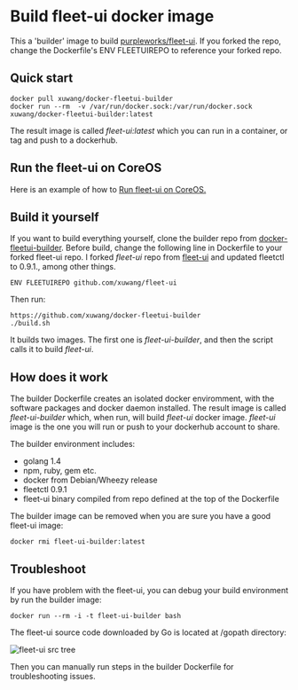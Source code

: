 # Build fleet-ui docker image

This a 'builder' image to build [purpleworks/fleet-ui](https://github.com/purpleworks/fleet-ui.git). If you forked the repo, change the Dockerfile's ENV FLEETUIREPO to reference your forked repo.
 
## Quick start

	docker pull xuwang/docker-fleetui-builder
	docker run --rm  -v /var/run/docker.sock:/var/run/docker.sock xuwang/docker-fleetui-builder:latest 

  The result image is called _fleet-ui:latest_ which you can run in a container, or tag and push to a dockerhub.

## Run the fleet-ui on CoreOS

Here is an example of how to [Run fleet-ui on CoreOS.](https://github.com/xuwang/coreos-docker-dev/blob/master/README-fleet-ui.md)

## Build it yourself

If you want to build everything yourself, clone the builder repo from [docker-fleetui-builder](https://github.com/xuwang/docker-fleetui-builder).
Before build, change the following line in Dockerfile to your forked fleet-ui repo. I forked _fleet-ui_ repo from [fleet-ui](https://github.com/purpleworks/fleet-ui.git) and 
updated fleetctl to 0.9.1., among other things.

	ENV FLEETUIREPO github.com/xuwang/fleet-ui

Then run:

	https://github.com/xuwang/docker-fleetui-builder
	./build.sh

It builds two images. The first one is _fleet-ui-builder_, and then the script calls it to build _fleet-ui_.

## How does it work

The builder Dockerfile creates an isolated docker enviromment, with the software packages and docker daemon installed. The result 
image is called _fleet-ui-builder_ which, when run, will build _fleet-ui_ docker image. _fleet-ui_ image is the one you will run or push to your dockerhub account to share. 

The builder environment includes:

* golang 1.4
* npm, ruby, gem etc.
* docker from Debian/Wheezy release
* fleetctl 0.9.1 
* fleet-ui binary compiled from repo defined at the top of the Dockerfile

The builder image can be removed when you are sure you have a good fleet-ui image: 

	docker rmi fleet-ui-builder:latest

## Troubleshoot

If you have problem with the fleet-ui, you can debug your build environment by run the builder image:

	docker run --rm -i -t fleet-ui-builder bash

The fleet-ui source code downloaded by Go is located at /gopath directory:

![fleet-ui src tree](https://github.com/xuwang/docker-fleetui-builder/blob/master/images/fleet-ui-src.png "fleet-ui src tree")

Then you can manually run steps in the builder Dockerfile for troubleshooting issues.
